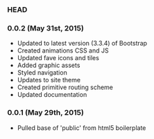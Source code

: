 ### HEAD

### 0.0.2 (May 31st, 2015)

*   Updated to latest version (3.3.4) of Bootstrap
*   Created animations CSS and JS
*   Updated fave icons and tiles
*   Added graphic assets
*   Styled navigation
*   Updates to site theme
*   Created primitive routing scheme
*   Updated documentation

### 0.0.1 (May 29th, 2015)

*	Pulled base of 'public' from html5 boilerplate